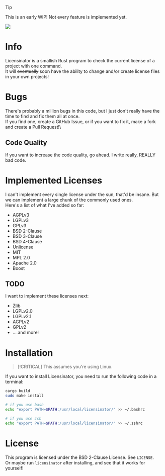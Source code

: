 >[!TIP]
> This is an early WIP! Not every feature is implemented yet.

[![](https://tokei.rs/b1/github/SniverDaBest/licensinator)](https://github.com/SniverDaBest/licensinator)

# Info
Licensinator is a smallish Rust program to check the current license of a project with one command.\
It will ~~eventually~~ soon have the ability to change and/or create license files in your own projects!

# Bugs
There's probably a million bugs in this code, but I just don't really have the time to find and fix them all at once.\
If you find one, create a GitHub Issue, or if you want to fix it, make a fork and create a Pull Request!\

## Code Quality
If you want to increase the code quality, go ahead. I write really, REALLY bad code.

# Implemented Licenses
I can't implement every single license under the sun, that'd be insane. But we can implement a large chunk of the commonly used ones.\
Here's a list of what I've added so far:
* AGPLv3
* LGPLv3
* GPLv3
* BSD 2-Clause
* BSD 3-Clause
* BSD 4-Clause
* Unlicense
* MIT
* MPL 2.0
* Apache 2.0
* Boost

## TODO
I want to implement these licenses next:
* Zlib
* LGPLv2.0
* LGPLv2.1
* AGPLv2
* GPLv2
* ... and more!

# Installation
>[!CRITICAL]
> This assumes you're using Linux.

If you want to install Licensinator, you need to run the following code in a terminal:
```bash
cargo build
sudo make install

# if you use bash
echo "export PATH=$PATH:/usr/local/licensinator/" >> ~/.bashrc

# if you use zsh
echo "export PATH=$PATH:/usr/local/licensinator/" >> ~/.zshrc
```

# License
This program is licensed under the BSD 2-Clause License. See `LICENSE`.\
Or maybe run `licensinator` after installing, and see that it works for yourself!